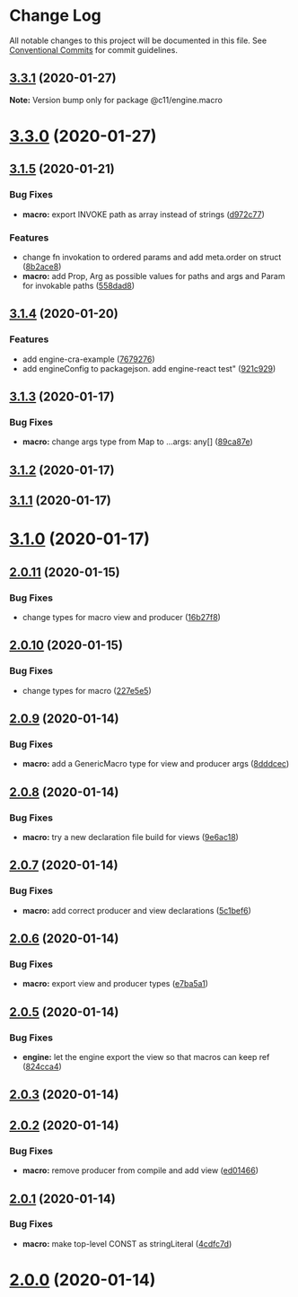 # Change Log

All notable changes to this project will be documented in this file.
See [Conventional Commits](https://conventionalcommits.org) for commit guidelines.

## [3.3.1](https://bitbucket.org/code11-com/engine/compare/v3.3.0...v3.3.1) (2020-01-27)

**Note:** Version bump only for package @c11/engine.macro





# [3.3.0](https://bitbucket.org/code11-com/engine/compare/v3.1.6...v3.3.0) (2020-01-27)



## [3.1.5](https://bitbucket.org/code11-com/engine/compare/v3.1.4...v3.1.5) (2020-01-21)


### Bug Fixes

* **macro:** export INVOKE path as array instead of strings ([d972c77](https://bitbucket.org/code11-com/engine/commits/d972c77bb81b786d78fd4dc0e9971fcc53f04968))


### Features

* change fn invokation to ordered params and add meta.order on struct ([8b2ace8](https://bitbucket.org/code11-com/engine/commits/8b2ace88c7ac0ac2418e49ecaf48238e22c071aa))
* **macro:** add Prop, Arg as possible values for paths and args and Param for invokable paths ([558dad8](https://bitbucket.org/code11-com/engine/commits/558dad846c40e4160c3de20b3a9b4554e0dda16c))



## [3.1.4](https://bitbucket.org/code11-com/engine/compare/v3.2.0...v3.1.4) (2020-01-20)


### Features

* add engine-cra-example ([7679276](https://bitbucket.org/code11-com/engine/commits/7679276a51f1d1fc052ddb45552a027ba45438c4))
* add engineConfig to packagejson. add engine-react test" ([921c929](https://bitbucket.org/code11-com/engine/commits/921c9291ca7c93acf0a0e23f592cab03c9fed1db))



## [3.1.3](https://bitbucket.org/code11-com/engine/compare/v3.0.6...v3.1.3) (2020-01-17)


### Bug Fixes

* **macro:** change args type from Map to ...args: any[] ([89ca87e](https://bitbucket.org/code11-com/engine/commits/89ca87ef358107969c8665ad8b959cf6c72c1731))



## [3.1.2](https://bitbucket.org/code11-com/engine/compare/v3.0.5...v3.1.2) (2020-01-17)



## [3.1.1](https://bitbucket.org/code11-com/engine/compare/v3.0.4...v3.1.1) (2020-01-17)



# [3.1.0](https://bitbucket.org/code11-com/engine/compare/v3.0.3...v3.1.0) (2020-01-17)



## [2.0.11](https://bitbucket.org/code11-com/engine/compare/v2.0.10...v2.0.11) (2020-01-15)


### Bug Fixes

* change types for macro view and producer ([16b27f8](https://bitbucket.org/code11-com/engine/commits/16b27f894ff345d26ffb9bc076b5e39bd9bf0566))



## [2.0.10](https://bitbucket.org/code11-com/engine/compare/v2.0.9...v2.0.10) (2020-01-15)


### Bug Fixes

* change types for macro ([227e5e5](https://bitbucket.org/code11-com/engine/commits/227e5e5fd82b9f9bb74ea7cd081d4117c4b06711))



## [2.0.9](https://bitbucket.org/code11-com/engine/compare/v2.0.8...v2.0.9) (2020-01-14)


### Bug Fixes

* **macro:** add a GenericMacro type for view and producer args ([8dddcec](https://bitbucket.org/code11-com/engine/commits/8dddcec9b8b369153247d56cb73eb8014b82b659))



## [2.0.8](https://bitbucket.org/code11-com/engine/compare/v2.0.7...v2.0.8) (2020-01-14)


### Bug Fixes

* **macro:** try a new declaration file build for views ([9e6ac18](https://bitbucket.org/code11-com/engine/commits/9e6ac18bf2a1e9a450c2eb7e4c73eb6d48497c63))



## [2.0.7](https://bitbucket.org/code11-com/engine/compare/v2.0.6...v2.0.7) (2020-01-14)


### Bug Fixes

* **macro:** add correct producer and view declarations ([5c1bef6](https://bitbucket.org/code11-com/engine/commits/5c1bef6f895a29e3dec7e189eadf01ce74e050ce))



## [2.0.6](https://bitbucket.org/code11-com/engine/compare/v2.0.5...v2.0.6) (2020-01-14)


### Bug Fixes

* **macro:** export view and producer types ([e7ba5a1](https://bitbucket.org/code11-com/engine/commits/e7ba5a1f24b6fb7691e9648afc46a6f8f0fd49fe))



## [2.0.5](https://bitbucket.org/code11-com/engine/compare/v2.0.4...v2.0.5) (2020-01-14)


### Bug Fixes

* **engine:** let the engine export the view so that macros can keep ref ([824cca4](https://bitbucket.org/code11-com/engine/commits/824cca488dbec32777b75af5fe123f78e1b64688))



## [2.0.3](https://bitbucket.org/code11-com/engine/compare/v2.0.2...v2.0.3) (2020-01-14)



## [2.0.2](https://bitbucket.org/code11-com/engine/compare/v2.0.1...v2.0.2) (2020-01-14)


### Bug Fixes

* **macro:** remove producer from compile and add view ([ed01466](https://bitbucket.org/code11-com/engine/commits/ed01466878edea45a48db2aa58c3262f664b6ea7))



## [2.0.1](https://bitbucket.org/code11-com/engine/compare/v2.0.0...v2.0.1) (2020-01-14)


### Bug Fixes

* **macro:** make top-level CONST as stringLiteral ([4cdfc7d](https://bitbucket.org/code11-com/engine/commits/4cdfc7d25e4453791e515f8402973c73458c7562))



# [2.0.0](https://bitbucket.org/code11-com/engine/compare/v1.6.2...v2.0.0) (2020-01-14)
